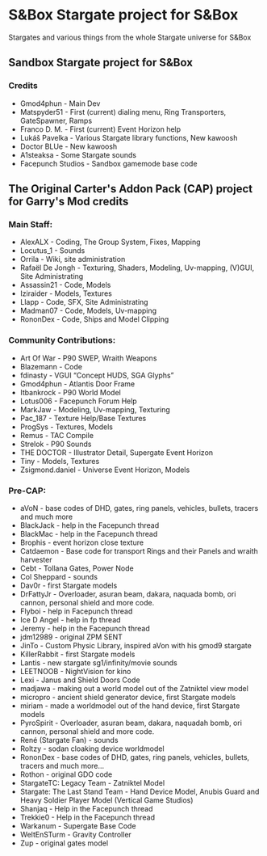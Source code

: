 # S&Box Stargate project for S&Box
 Stargates and various things from the whole Stargate universe for S&Box
 

## Sandbox Stargate project for S&Box

### Credits

  * Gmod4phun - Main Dev
  * Matspyder51 - First (current) dialing menu, Ring Transporters, GateSpawner, Ramps
  * Franco D. M. - First (current) Event Horizon help
  * Lukáš Pavelka - Various Stargate library functions, New kawoosh
  * Doctor BLUe - New kawoosh
  * A1steaksa - Some Stargate sounds
  * Facepunch Studios - Sandbox gamemode base code


## The Original Carter's Addon Pack (CAP) project for Garry's Mod credits

### Main Staff:

  * AlexALX - Coding, The Group System, Fixes, Mapping
  * Locutus_1 - Sounds
  * Orrila - Wiki, site administration
  * Rafaël De Jongh - Texturing, Shaders, Modeling, Uv-mapping, (V)GUI, Site Administrating
  * Assassin21 - Code, Models
  * Iziraider - Models, Textures
  * Llapp - Code, SFX, Site Administrating
  * Madman07 - Code, Models, Uv-mapping
  * RononDex - Code, Ships and Model Clipping

### Community Contributions:

  * Art Of War - P90 SWEP, Wraith Weapons
  * Blazemann - Code
  * fdinasty - VGUI &#8220;Concept HUDS, SGA Glyphs&#8221;
  * Gmod4phun - Atlantis Door Frame
  * Itbankrock - P90 World Model
  * Lotus006 - Facepunch Forum Help
  * MarkJaw - Modeling, Uv-mapping, Texturing
  * Pac_187 - Texture Help/Base Textures
  * ProgSys - Textures, Models
  * Remus - TAC Compile
  * Strelok - P90 Sounds
  * THE DOCTOR - Illustrator Detail, Supergate Event Horizon
  * Tiny - Models, Textures
  * Zsigmond.daniel - Universe Event Horizon, Models

### Pre-CAP:

  * aVoN - base codes of DHD, gates, ring panels, vehicles, bullets, tracers and much more
  * BlackJack - help in the Facepunch thread
  * BlackMac - help in the Facepunch thread
  * Brophis - event horizon close texture
  * Catdaemon - Base code for transport Rings and their Panels and wraith harvester
  * Cebt - Tollana Gates, Power Node
  * Col Sheppard - sounds
  * Dav0r - first Stargate models
  * DrFattyJr - Overloader, asuran beam, dakara, naquada bomb, ori cannon, personal shield and more code.
  * Flyboi - help in Facepunch thread
  * Ice D Angel - help in fp thread
  * Jeremy - help in the Facepunch thread
  * jdm12989 - original ZPM SENT
  * JinTo - Custom Physic Library, inspired aVon with his gmod9 stargate
  * KillerRabbit - first Stargate models
  * Lantis - new stargate sg1/infinity/movie sounds
  * LEETNOOB - NightVision for kino
  * Lexi - Janus and Shield Doors Code
  * madjawa - making out a world model out of the Zatniktel view model
  * micropro - ancient shield generator device, first Stargate models
  * miriam - made a worldmodel out of the hand device, first Stargate models
  * PyroSpirit - Overloader, asuran beam, dakara, naquadah bomb, ori cannon, personal shield and more code.
  * René (Stargate Fan) - sounds
  * Roltzy - sodan cloaking device worldmodel
  * RononDex - base codes of DHD, gates, ring panels, vehicles, bullets, tracers and much more&#8230;
  * Rothon - original GDO code
  * StargateTC: Legacy Team - Zatniktel Model
  * Stargate: The Last Stand Team - Hand Device Model, Anubis Guard and Heavy Soldier Player Model (Vertical Game Studios)
  * Shanjaq - Help in the Facepunch thread
  * Trekkie0 - Help in the Facepunch thread
  * Warkanum - Supergate Base Code
  * WeltEnSTurm - Gravity Controller
  * Zup - original gates model
